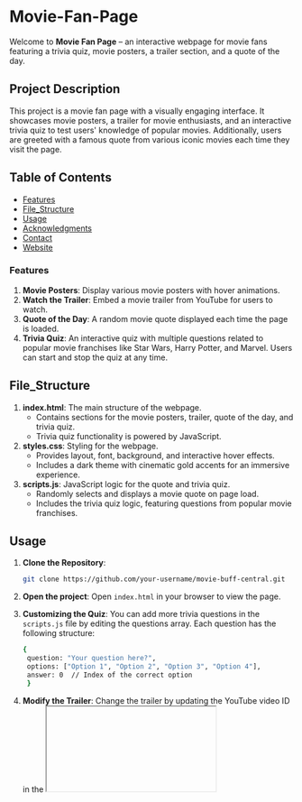 # Movie-Fan-Page

Welcome to **Movie Fan Page** – an interactive webpage for movie fans featuring a trivia quiz, movie posters, a trailer section, and a quote of the day.

## Project Description

This project is a movie fan page with a visually engaging interface. It showcases movie posters, a trailer for movie enthusiasts, and an interactive trivia quiz to test users' knowledge of popular movies. Additionally, users are greeted with a famous quote from various iconic movies each time they visit the page.

## Table of Contents

- [Features](#features)
- [File_Structure](#file_structure)
- [Usage](#usage)
- [Acknowledgments](#acknowledgments)
- [Contact](#contact)
- [Website](#website)


### Features

1. **Movie Posters**: Display various movie posters with hover animations.
2. **Watch the Trailer**: Embed a movie trailer from YouTube for users to watch.
3. **Quote of the Day**: A random movie quote displayed each time the page is loaded.
4. **Trivia Quiz**: An interactive quiz with multiple questions related to popular movie franchises like Star Wars, Harry Potter, and Marvel. Users can start and stop the quiz at any time.

## File_Structure

1. **index.html**: The main structure of the webpage.
    - Contains sections for the movie posters, trailer, quote of the day, and trivia quiz.
    - Trivia quiz functionality is powered by JavaScript.
2. **styles.css**: Styling for the webpage.
    - Provides layout, font, background, and interactive hover effects.
    - Includes a dark theme with cinematic gold accents for an immersive experience.
3. **scripts.js**: JavaScript logic for the quote and trivia quiz.
    - Randomly selects and displays a movie quote on page load.
    - Includes the trivia quiz logic, featuring questions from popular movie franchises.

## Usage

1. **Clone the Repository**:
   ```bash
   git clone https://github.com/your-username/movie-buff-central.git

2. **Open the project**:
   Open `index.html` in your browser to view the page.

3. **Customizing the Quiz**:
   You can add more trivia questions in the `scripts.js` file by editing the questions array. Each question has the following structure:
   ```bash
   {
    question: "Your question here?",
    options: ["Option 1", "Option 2", "Option 3", "Option 4"],
    answer: 0  // Index of the correct option
    }
   
4. **Modify the Trailer**:
   Change the trailer by updating the YouTube video ID in the <iframe> inside the `index.html` file.

## Acknowledgments
Developed by Ashok Kumar Soutapalli as part of a web development project to engage movie lovers with an immersive and interactive platform.

## Contributing
Contributions are welcome! If you have suggestions for improvements or spot any issues, feel free to open an issue or create a pull request.

## Contact
GitHub: Ashokkumar51
LinkedIn: Soutapalli Ashok Kumar

Make sure to replace
`"https://github.com/Ashokkumar51/Movie-Fan-Page"`
with the actual values for your GitHub repository before uploading it.

## Website
````bash
    



   
